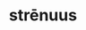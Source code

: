 ---
title: strēnuus
meaning: energetic
ch: two
pos: totadjective
femstem: strēnu
femend: a
neutstem: strēnu
neutend: um
derivative: strenuous
---